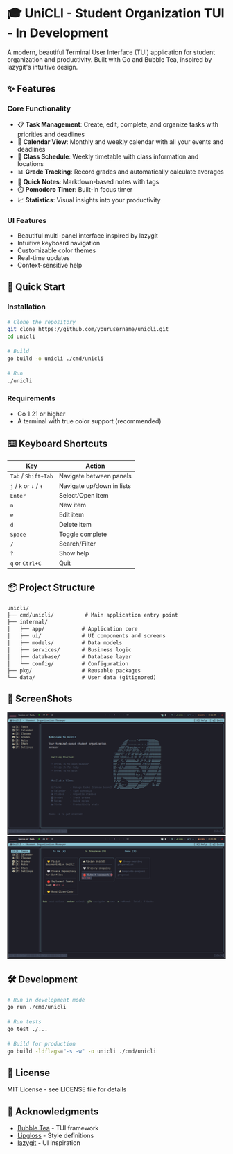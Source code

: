 # 🎓 UniCLI - Student Organization TUI - In Development

A modern, beautiful Terminal User Interface (TUI) application for student organization and productivity. Built with Go and Bubble Tea, inspired by lazygit's intuitive design.

## ✨ Features

### Core Functionality

- 📋 **Task Management**: Create, edit, complete, and organize tasks with priorities and deadlines
- 📅 **Calendar View**: Monthly and weekly calendar with all your events and deadlines
- 🎒 **Class Schedule**: Weekly timetable with class information and locations
- 📊 **Grade Tracking**: Record grades and automatically calculate averages
- 📝 **Quick Notes**: Markdown-based notes with tags
- ⏱️ **Pomodoro Timer**: Built-in focus timer
- 📈 **Statistics**: Visual insights into your productivity

### UI Features

- Beautiful multi-panel interface inspired by lazygit
- Intuitive keyboard navigation
- Customizable color themes
- Real-time updates
- Context-sensitive help

## 🚀 Quick Start

### Installation

```bash
# Clone the repository
git clone https://github.com/yourusername/unicli.git
cd unicli

# Build
go build -o unicli ./cmd/unicli

# Run
./unicli
```

### Requirements

- Go 1.21 or higher
- A terminal with true color support (recommended)

## ⌨️ Keyboard Shortcuts

| Key                    | Action                    |
| ---------------------- | ------------------------- |
| `Tab` / `Shift+Tab`    | Navigate between panels   |
| `j` / `k` or `↓` / `↑` | Navigate up/down in lists |
| `Enter`                | Select/Open item          |
| `n`                    | New item                  |
| `e`                    | Edit item                 |
| `d`                    | Delete item               |
| `Space`                | Toggle complete           |
| `/`                    | Search/Filter             |
| `?`                    | Show help                 |
| `q` or `Ctrl+C`        | Quit                      |

## 📦 Project Structure

```
unicli/
├── cmd/unicli/          # Main application entry point
├── internal/
│   ├── app/            # Application core
│   ├── ui/             # UI components and screens
│   ├── models/         # Data models
│   ├── services/       # Business logic
│   ├── database/       # Database layer
│   └── config/         # Configuration
├── pkg/                # Reusable packages
└── data/               # User data (gitignored)
```

##  ScreenShots

![UniCLI Interface](assets/welcomeview.png)
![Taks Management](assets/tasksview.png)

## 🛠️ Development

```bash
# Run in development mode
go run ./cmd/unicli

# Run tests
go test ./...

# Build for production
go build -ldflags="-s -w" -o unicli ./cmd/unicli
```

## 📝 License

MIT License - see LICENSE file for details

## 🙏 Acknowledgments

- [Bubble Tea](https://github.com/charmbracelet/bubbletea) - TUI framework
- [Lipgloss](https://github.com/charmbracelet/lipgloss) - Style definitions
- [lazygit](https://github.com/jesseduffield/lazygit) - UI inspiration
